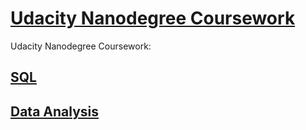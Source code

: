 # [Udacity Nanodegree Coursework](https://www.udacity.com/nanodegree)
 
Udacity Nanodegree Coursework:

## [SQL](https://github.com/riched158/SQL-nano)

## [Data Analysis](https://github.com/riched158/Udacity-Data)

